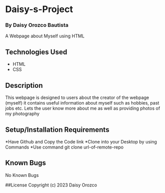 # Daisy-s-Project

### By Daisy Orozco Bautista 
A Webpage about Myself using HTML


## Technologies Used

* HTML
*  CSS

## Description

This webpage is designed to users about the creator of the webpage (myself) it contains useful information about myself such as hobbies, past jobs etc. Lets the user know more about me as well as providing photos of my photography  

## Setup/Installation Requirements
*Have Github and Copy the Code link
*Clone into your Desktop by using Commands
*Use command git clone url-of-remote-repo

## Known Bugs 
No Known Bugs 

##License
Copyright (c) 2023 Daisy Orozco 
